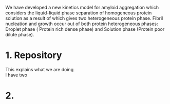 We have developed a new kinetics model for amyloid aggregation which considers the liquid-liquid phase separation of homogeneous protein solution as a result of which gives two heterogeneous protein phase. Fibril nucleation and growth occur out of both protein heterogeneous phases: Droplet phase ( Protein rich dense phase) and Solution phase (Protein poor dilute phase). 
# 1. Repository

This explains what we are doing  
I have two

# 2. 
